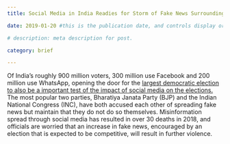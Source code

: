 ```yaml
---
title: Social Media in India Readies for Storm of Fake News Surrounding 2019 Elections  

date: 2019-01-20 #this is the publication date, and controls display order.

# description: meta description for post.

category: brief

---
```


Of India’s roughly 900 million voters, 300 million use Facebook and 200 million use WhatsApp, opening the door for the [largest democratic election to also be a important test of the impact of social media on the elections.][link] The most popular two parties, Bharatiya Janata Party (BJP) and the Indian National Congress (INC), have both accused each other of spreading fake news but maintain that they do not do so themselves. Misinformation spread through social media has resulted in over 30 deaths in 2018, and officials are worried that an increase in fake news, encouraged by an election that is expected to be competitive, will result in further violence.

[link]: https://www.reuters.com/article/us-india-election-socialmedia-insight/an-online-battle-for-900-million-hearts-and-minds-india-braces-for-election-idUSKCN1OJ0EA
